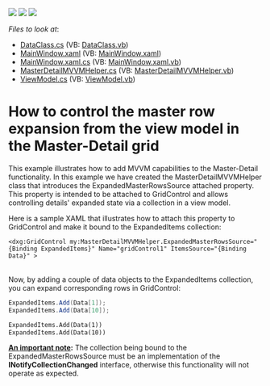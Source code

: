 <!-- default badges list -->
![](https://img.shields.io/endpoint?url=https://codecentral.devexpress.com/api/v1/VersionRange/128649024/21.1.5%2B)
[![](https://img.shields.io/badge/Open_in_DevExpress_Support_Center-FF7200?style=flat-square&logo=DevExpress&logoColor=white)](https://supportcenter.devexpress.com/ticket/details/E3834)
[![](https://img.shields.io/badge/📖_How_to_use_DevExpress_Examples-e9f6fc?style=flat-square)](https://docs.devexpress.com/GeneralInformation/403183)
<!-- default badges end -->
<!-- default file list -->
*Files to look at*:

* [DataClass.cs](./CS/WPFDataGridApp15/DataClass.cs) (VB: [DataClass.vb](./VB/WPFDataGridApp15/DataClass.vb))
* [MainWindow.xaml](./CS/WPFDataGridApp15/MainWindow.xaml) (VB: [MainWindow.xaml](./VB/WPFDataGridApp15/MainWindow.xaml))
* [MainWindow.xaml.cs](./CS/WPFDataGridApp15/MainWindow.xaml.cs) (VB: [MainWindow.xaml.vb](./VB/WPFDataGridApp15/MainWindow.xaml.vb))
* [MasterDetailMVVMHelper.cs](./CS/WPFDataGridApp15/MVVMHelper/MasterDetailMVVMHelper.cs) (VB: [MasterDetailMVVMHelper.vb](./VB/WPFDataGridApp15/MVVMHelper/MasterDetailMVVMHelper.vb))
* [ViewModel.cs](./CS/WPFDataGridApp15/ViewModel.cs) (VB: [ViewModel.vb](./VB/WPFDataGridApp15/ViewModel.vb))
<!-- default file list end -->
# How to control the master row expansion from the view model in the Master-Detail grid


<p>This example illustrates how to add MVVM capabilities to the Master-Detail functionality. In this example we have created the MasterDetailMVVMHelper class that introduces the ExpandedMasterRowsSource attached property. This property is intended to be attached to GridControl and allows controlling details' expanded state via a collection in a view model.</p>
<p>Here is a sample XAML that illustrates how to attach this property to GridControl and make it bound to the ExpandedItems collection:</p>


```xaml
<dxg:GridControl my:MasterDetailMVVMHelper.ExpandedMasterRowsSource="{Binding ExpandedItems}" Name="gridControl1" ItemsSource="{Binding Data}" >
```


<p> <br> Now, by adding a couple of data objects to the ExpandedItems collection, you can expand corresponding rows in GridControl:</p>


```cs
ExpandedItems.Add(Data[1]);
ExpandedItems.Add(Data[10]);

```




```vb
ExpandedItems.Add(Data(1))
ExpandedItems.Add(Data(10))

```


<p><strong><u>An </u></strong><strong><u>important note</u></strong><strong>:</strong> The collection being bound to the ExpandedMasterRowsSource must be an implementation of the <strong>I</strong><strong>NotifyC</strong><strong>ollectionChanged</strong> interface, otherwise this functionality will not operate as expected.</p>

<br/>


